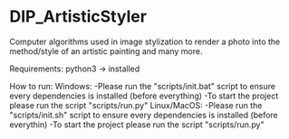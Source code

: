 # DIP_ArtisticStyler
Computer algorithms used in image stylization to render a photo into the method/style of an artistic painting and many more.


Requirements:
    python3 -> installed

How to run:
    Windows:
        -Please run the "scripts/init.bat" script to ensure every dependencies is installed (before everything)
        -To start the project please run the script "scripts/run.py"
    Linux/MacOS:
        -Please run the "scripts/init.sh" script to ensure every dependencies is installed (before everythin)
        -To start the project please run the script "scripts/run.py"
